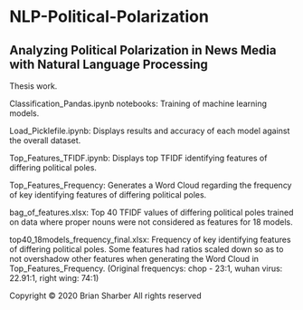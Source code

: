# NLP-Political-Polarization

## Analyzing Political Polarization in News Media with Natural Language Processing

Thesis work.

Classification_Pandas.ipynb notebooks: Training of machine learning models.

Load_Picklefile.ipynb: Displays results and accuracy of each model against the overall dataset.

Top_Features_TFIDF.ipynb: Displays top TFIDF identifying features of differing political poles.

Top_Features_Frequency: Generates a Word Cloud regarding the frequency of key identifying features of differing political poles.

bag_of_features.xlsx: Top 40 TFIDF values of differing political poles trained on data where proper nouns were not considered as features for 18 models.  

top40_18models_frequency_final.xlsx: Frequency of key identifying features of differing political poles. Some features had ratios scaled down so as to not overshadow other features when generating the Word Cloud in Top_Features_Frequency. (Original frequencys: chop - 23:1, wuhan virus: 22.91:1, right wing: 74:1)

Copyright &copy; 2020 Brian Sharber
All rights reserved
